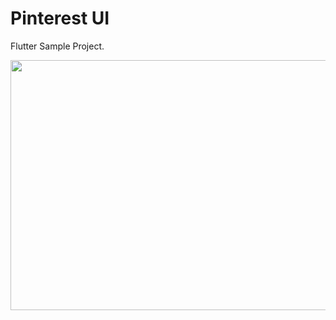 # Pinterest UI

Flutter Sample Project.

<img src="https://i.ibb.co/RH1d34Q/ui.png" style="width: 600px;height: 400px" />

